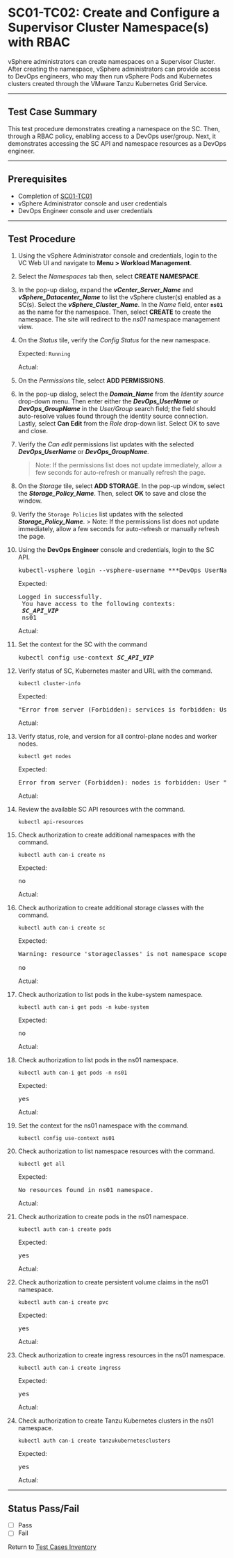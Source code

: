 # SC01-TC02: Create and Configure a Supervisor Cluster Namespace(s) with RBAC

vSphere administrators can create namespaces on a Supervisor Cluster. After creating the namespace, vSphere administrators can provide access to DevOps engineers, who may then run vSphere Pods and Kubernetes clusters created through the VMware Tanzu Kubernetes Grid Service.

---

## Test Case Summary

This test procedure demonstrates creating a namespace on the SC. Then, through a RBAC policy, enabling access to a DevOps user/group. Next, it demonstrates accessing the SC API and namespace resources as a DevOps engineer.  

---

## Prerequisites

* Completion of [SC01-TC01](sc01-tc01.md)
* vSphere Administrator console and user credentials
* DevOps Engineer console and user credentials

---

## Test Procedure

1. Using the vSphere Administrator console and credentials, login to the VC Web UI and navigate to **Menu > Workload Management**.

2. Select the *Namespaces* tab then, select **CREATE NAMESPACE**.

3. In the pop-up dialog, expand the ***vCenter_Server_Name*** and ***vSphere_Datacenter_Name*** to list the vSphere cluster(s) enabled as a SC(s). Select the ***vSphere_Cluster_Name***. In the *Name* field, enter **`ns01`** as the name for the namespace. Then, select **CREATE** to create the namespace. The site will redirect to the *ns01* namespace management view. 

4. On the *Status* tile, verify the *Config Status* for the new namespace.

    Expected:
    `Running`

    Actual:

5. On the *Permissions* tile, select **ADD PERMISSIONS**. 

6. In the pop-up dialog, select the ***Domain_Name*** from the *Identity source* drop-down menu. Then enter either the ***DevOps_UserName*** or ***DevOps_GroupName*** in the *User/Group* search field; the field should auto-resolve values found through the identity source connection. Lastly, select **Can Edit** from the *Role* drop-down list. Select OK to save and close.

7. Verify the *Can edit* permissions list updates with the selected ***DevOps_UserName*** or ***DevOps_GroupName***. 
    > Note: If the permissions list does not update immediately, allow a few seconds for auto-refresh or manually refresh the page.

8. On the *Storage* tile, select **ADD STORAGE**. In the pop-up window, select the ***Storage_Policy_Name***. Then, select **OK** to save and close the window.

9. Verify the `Storage Policies` list updates with the selected ***Storage_Policy_Name***. 
        > Note: If the permissions list does not update immediately, allow a few seconds for auto-refresh or manually refresh the page.

10. Using the **DevOps Engineer** console and credentials, login to the SC API. 

    <pre>kubectl-vsphere login --vsphere-username ***DevOps_UserName***@vsphere.local --server=https://<b><i>SC_API_VIP</i></b>--insecure-skip-tls-verify</pre>

    Expected:
    <pre>Logged in successfully. <br> You have access to the following contexts: <br> <b><i>SC_API_VIP</i></b><br> ns01</pre> 

    Actual:

11. Set the context for the SC with the command

    <pre>kubectl config use-context <b><i>SC_API_VIP</i></b></pre>

12. Verify status of SC, Kubernetes master and URL with the command.  

    ```execute
    kubectl cluster-info
    ```

    Expected:
    <pre>"Error from server (Forbidden): services is forbidden: User "sso: <b><i>DevOps_UserName</i></b>" cannot list resource "services" in API group "" in the namespace "kube-system"</pre>

    Actual:

13. Verify status, role, and version for all control-plane nodes and worker nodes.

    ```execute
    kubectl get nodes
    ```

    Expected:
    <pre>Error from server (Forbidden): nodes is forbidden: User "sso: <b><i>DevOps_UserName</i></b>" cannot list resource "nodes" in API group "" at the cluster scope</pre>

    Actual:

14. Review the available SC API resources with the command.

    ```execute
    kubectl api-resources
    ```

15. Check authorization to create additional namespaces with the command.

    ```execute
    kubectl auth can-i create ns
    ```

    Expected:
    <pre>no</pre>

    Actual:

16. Check authorization to create additional storage classes with the command.

    ```execute
    kubectl auth can-i create sc 
    ```

    Expected:
    <pre>Warning: resource 'storageclasses' is not namespace scoped in group `storage.k8s.io`<br><br>no</pre>

    Actual:

17. Check authorization to list pods in the kube-system namespace.

    ```execute
    kubectl auth can-i get pods -n kube-system
    ```

    Expected:
    <pre>no</pre>

    Actual:
18. Check authorization to list pods in the ns01 namespace.

    ```execute
    kubectl auth can-i get pods -n ns01
    ```

    Expected:
    <pre>yes</pre>

    Actual:

19. Set the context for the ns01 namespace with the command.

    ```execute
    kubectl config use-context ns01
    ```

20. Check authorization to list namespace resources with the command.

    ```execute
    kubectl get all
    ```

    Expected:
    <pre>No resources found in ns01 namespace.</pre>

    Actual:

21. Check authorization to create pods in the ns01 namespace.

    ```execute
    kubectl auth can-i create pods
    ```

    Expected:
    <pre>yes</pre>

    Actual:

22. Check authorization to create persistent volume claims in the ns01 namespace.

    ```execute
    kubectl auth can-i create pvc
    ```

    Expected:
    <pre>yes</pre>

    Actual:

23. Check authorization to create ingress resources in the ns01 namespace.

    ```execute
    kubectl auth can-i create ingress
    ```

    Expected:
    <pre>yes</pre>

    Actual:

24. Check authorization to create Tanzu Kubernetes clusters in the ns01 namespace.

    ```execute
    kubectl auth can-i create tanzukubernetesclusters
    ```

    Expected:
    <pre>yes</pre>

    Actual:

---

## Status Pass/Fail

* [  ] Pass
* [  ] Fail

Return to [Test Cases Inventory](../README.md###Test-Cases-Inventory)